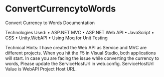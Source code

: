# ConvertCurrencytoWords

Convert Currency to Words Documentation

Technologies Used:
•	ASP.NET MVC
•	ASP.NET Web API
•	JavaScript
•	CSS
•	Unity.WebAPI
•	Using Moq for Unit Testing

Technical Hints:
	I have created the Web API as Service and MVC are different projects. When you hit the F5 in Visual Studio, both applications will start.
In case you are facing the issue while converting the currency to words, Please update the ServiceHostUrl in web.config.
ServiceHostUrl Value is WebAPI Project Host URL.


 

 

 


 
